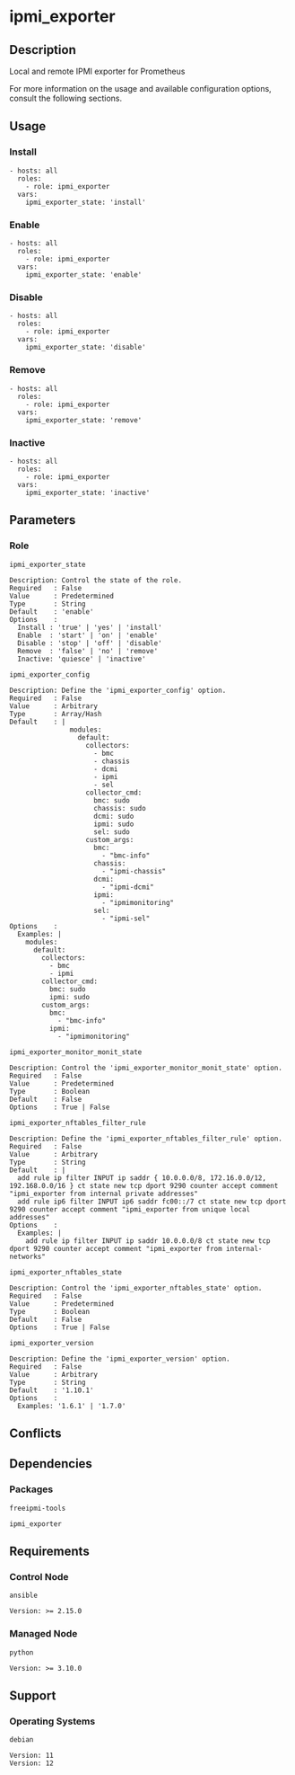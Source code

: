 # ipmi_exporter

## Description

Local and remote IPMI exporter for Prometheus

For more information on the usage and available configuration options,
consult the following sections.

## Usage

### Install

```
- hosts: all
  roles:
    - role: ipmi_exporter
  vars:
    ipmi_exporter_state: 'install'
```

### Enable

```
- hosts: all
  roles:
    - role: ipmi_exporter
  vars:
    ipmi_exporter_state: 'enable'
```

### Disable

```
- hosts: all
  roles:
    - role: ipmi_exporter
  vars:
    ipmi_exporter_state: 'disable'
```

### Remove

```
- hosts: all
  roles:
    - role: ipmi_exporter
  vars:
    ipmi_exporter_state: 'remove'
```

### Inactive

```
- hosts: all
  roles:
    - role: ipmi_exporter
  vars:
    ipmi_exporter_state: 'inactive'
```

## Parameters

### Role

`ipmi_exporter_state`

    Description: Control the state of the role.
    Required   : False
    Value      : Predetermined
    Type       : String
    Default    : 'enable'
    Options    :
      Install : 'true' | 'yes' | 'install'
      Enable  : 'start' | 'on' | 'enable'
      Disable : 'stop' | 'off' | 'disable'
      Remove  : 'false' | 'no' | 'remove'
      Inactive: 'quiesce' | 'inactive'

`ipmi_exporter_config`

    Description: Define the 'ipmi_exporter_config' option.
    Required   : False
    Value      : Arbitrary
    Type       : Array/Hash
    Default    : |
                   modules:
                     default:
                       collectors:
                         - bmc
                         - chassis
                         - dcmi
                         - ipmi
                         - sel
                       collector_cmd:
                         bmc: sudo
                         chassis: sudo
                         dcmi: sudo
                         ipmi: sudo
                         sel: sudo
                       custom_args:
                         bmc:
                           - "bmc-info"
                         chassis:
                           - "ipmi-chassis"
                         dcmi:
                           - "ipmi-dcmi"
                         ipmi:
                           - "ipmimonitoring"
                         sel:
                           - "ipmi-sel"
    Options    :
      Examples: |
        modules:
          default:
            collectors:
              - bmc
              - ipmi
            collector_cmd:
              bmc: sudo
              ipmi: sudo
            custom_args:
              bmc:
                - "bmc-info"
              ipmi:
                - "ipmimonitoring"

`ipmi_exporter_monitor_monit_state`

    Description: Control the 'ipmi_exporter_monitor_monit_state' option.
    Required   : False
    Value      : Predetermined
    Type       : Boolean
    Default    : False
    Options    : True | False

`ipmi_exporter_nftables_filter_rule`

    Description: Define the 'ipmi_exporter_nftables_filter_rule' option.
    Required   : False
    Value      : Arbitrary
    Type       : String
    Default    : |
      add rule ip filter INPUT ip saddr { 10.0.0.0/8, 172.16.0.0/12, 192.168.0.0/16 } ct state new tcp dport 9290 counter accept comment "ipmi_exporter from internal private addresses"
      add rule ip6 filter INPUT ip6 saddr fc00::/7 ct state new tcp dport 9290 counter accept comment "ipmi_exporter from unique local addresses"
    Options    :
      Examples: |
        add rule ip filter INPUT ip saddr 10.0.0.0/8 ct state new tcp dport 9290 counter accept comment "ipmi_exporter from internal-networks"

`ipmi_exporter_nftables_state`

    Description: Control the 'ipmi_exporter_nftables_state' option.
    Required   : False
    Value      : Predetermined
    Type       : Boolean
    Default    : False
    Options    : True | False

`ipmi_exporter_version`

    Description: Define the 'ipmi_exporter_version' option.
    Required   : False
    Value      : Arbitrary
    Type       : String
    Default    : '1.10.1'
    Options    :
      Examples: '1.6.1' | '1.7.0'

## Conflicts

## Dependencies

### Packages

`freeipmi-tools`

`ipmi_exporter`

## Requirements

### Control Node

`ansible`

    Version: >= 2.15.0

### Managed Node

`python`

    Version: >= 3.10.0

## Support

### Operating Systems

`debian`

    Version: 11
    Version: 12
